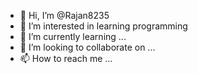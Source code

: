 - 👋 Hi, I’m @Rajan8235
- 👀 I’m interested in learning programming 
- 🌱 I’m currently learning ...
- 💞️ I’m looking to collaborate on ...
- 📫 How to reach me ...

<!---
Rajan8235/Rajan8235 is a ✨ special ✨ repository because its `README.md` (this file) appears on your GitHub profile.
You can click the Preview link to take a look at your changes.
--->
